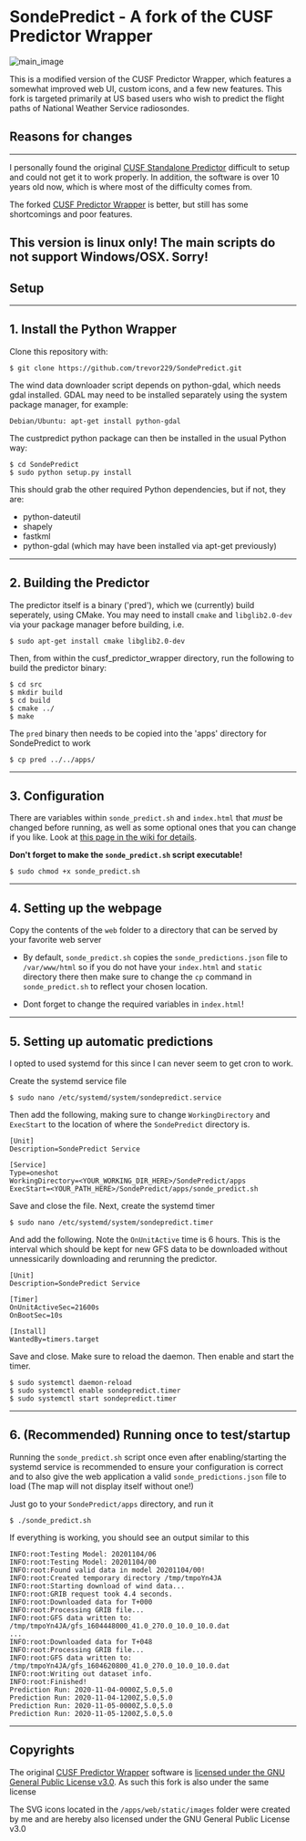 # SondePredict - A fork of the CUSF Predictor Wrapper
![main_image](https://github.com/trevor229/SondePredict/main_image.png)

This is a modified version of the CUSF Predictor Wrapper, which features a somewhat improved web UI, custom icons, and a few new features. This fork is targeted primarily at US based users who wish to predict the flight paths of National Weather Service radiosondes.

## Reasons for changes
------

I personally found the original [CUSF Standalone Predictor](https://github.com/jonsowman/cusf-standalone-predictor/) difficult to setup and could not get it to work properly. In addition, the software is over 10 years old now, which is where most of the difficulty comes from. 

The forked [CUSF Predictor Wrapper](https://github.com/darksidelemm/cusf_predictor_wrapper) is better, but still has some shortcomings and poor features. 


## This version is linux only! The main scripts do not support Windows/OSX. Sorry!

## Setup
------
## 1. Install the Python Wrapper
Clone this repository with:
```
$ git clone https://github.com/trevor229/SondePredict.git
```

The wind data downloader script depends on python-gdal, which needs gdal installed.
GDAL may need to be installed separately using the system package manager, for example:
```
Debian/Ubuntu: apt-get install python-gdal
```

The custpredict python package can then be installed in the usual Python way:
```
$ cd SondePredict
$ sudo python setup.py install
```

This should grab the other required Python dependencies, but if not, they are:
 * python-dateutil
 * shapely
 * fastkml
 * python-gdal (which may have been installed via apt-get previously)
---
## 2. Building the Predictor
The predictor itself is a binary ('pred'), which we (currently) build seperately, using CMake.
You may need to install `cmake` and `libglib2.0-dev` via your package manager before building, i.e.
```
$ sudo apt-get install cmake libglib2.0-dev
```

Then, from within the cusf_predictor_wrapper directory, run the following to build the predictor binary:

```
$ cd src
$ mkdir build
$ cd build
$ cmake ../
$ make
```

The `pred` binary then needs to be copied into the 'apps' directory for SondePredict to work
```
$ cp pred ../../apps/
```
---
## 3. Configuration
There are variables within `sonde_predict.sh` and `index.html` that *must* be changed before running, as well as some optional ones that you can change if you like. Look at [this page in the wiki for details](https://github.com/trevor229/SondePredict/wiki/Configuration).

**Don't forget to make the `sonde_predict.sh` script executable!**

```
$ sudo chmod +x sonde_predict.sh
```

---
## 4. Setting up the webpage
Copy the contents of the `web` folder to a directory that can be served by your favorite web server
  * By default, `sonde_predict.sh` copies the `sonde_predictions.json` file to `/var/www/html` so if you do not have your `index.html` and `static` directory there then make sure to change the `cp` command in `sonde_predict.sh` to reflect your chosen location.

* Dont forget to change the required variables in `index.html`!

---
## 5. Setting up automatic predictions
I opted to used systemd for this since I can never seem to get cron to work. 

Create the systemd service file
```
$ sudo nano /etc/systemd/system/sondepredict.service
```
Then add the following, making sure to change `WorkingDirectory` and `ExecStart` to the location of where the `SondePredict` directory is.
```
[Unit]
Description=SondePredict Service

[Service]
Type=oneshot
WorkingDirectory=<YOUR_WORKING_DIR_HERE>/SondePredict/apps
ExecStart=<YOUR_PATH_HERE>/SondePredict/apps/sonde_predict.sh
```
Save and close the file. Next, create the systemd timer

```
$ sudo nano /etc/systemd/system/sondepredict.timer
```
And add the following. Note the `OnUnitActive` time is 6 hours. This is the interval which should be kept for new GFS data to be downloaded without unnessicarily downloading and rerunning the predictor.
```
[Unit]
Description=SondePredict Service

[Timer]
OnUnitActiveSec=21600s
OnBootSec=10s

[Install]
WantedBy=timers.target
```
Save and close. Make sure to reload the daemon. Then enable and start the timer.

```
$ sudo systemctl daemon-reload
$ sudo systemctl enable sondepredict.timer
$ sudo systemctl start sondepredict.timer
```
---
## 6. (Recommended) Running once to test/startup
Running the `sonde_predict.sh` script once even after enabling/starting the systemd service is recommended to ensure your configuration is correct and to also give the web application a valid `sonde_predictions.json` file to load (The map will not display itself without one!)

Just go to your `SondePredict/apps` directory, and run it

```
$ ./sonde_predict.sh
```
If everything is working, you should see an output similar to this
```
INFO:root:Testing Model: 20201104/06
INFO:root:Testing Model: 20201104/00
INFO:root:Found valid data in model 20201104/00!
INFO:root:Created temporary directory /tmp/tmpoYn4JA
INFO:root:Starting download of wind data...
INFO:root:GRIB request took 4.4 seconds.
INFO:root:Downloaded data for T+000
INFO:root:Processing GRIB file...
INFO:root:GFS data written to: /tmp/tmpoYn4JA/gfs_1604448000_41.0_270.0_10.0_10.0.dat
...
INFO:root:Downloaded data for T+048
INFO:root:Processing GRIB file...
INFO:root:GFS data written to: /tmp/tmpoYn4JA/gfs_1604620800_41.0_270.0_10.0_10.0.dat
INFO:root:Writing out dataset info.
INFO:root:Finished!
Prediction Run: 2020-11-04-0000Z,5.0,5.0
Prediction Run: 2020-11-04-1200Z,5.0,5.0
Prediction Run: 2020-11-05-0000Z,5.0,5.0
Prediction Run: 2020-11-05-1200Z,5.0,5.0
```
---
## Copyrights
The original [CUSF Predictor Wrapper](https://github.com/darksidelemm/cusf_predictor_wrapper) software is [licensed under the GNU General Public License v3.0](https://github.com/darksidelemm/cusf_predictor_wrapper/blob/master/LICENSE). As such this fork is also under the same license

The SVG icons located in the `/apps/web/static/images` folder were created by me and are hereby also licensed under the GNU General Public License v3.0


